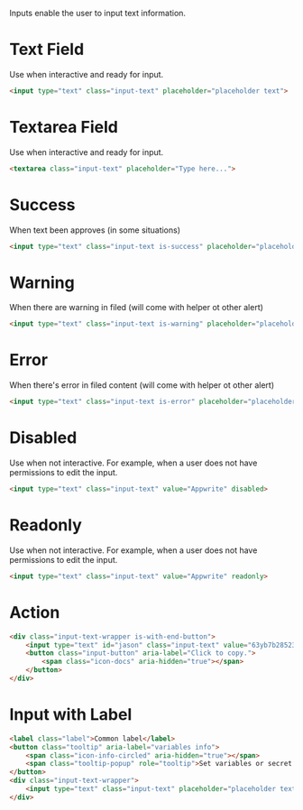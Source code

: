 Inputs enable the user to input text information.

# Text Field
Use when interactive and ready for input.

```html
<input type="text" class="input-text" placeholder="placeholder text">
```

# Textarea Field
Use when interactive and ready for input.

```html
<textarea class="input-text" placeholder="Type here...">
```

# Success
When text been approves (in some situations)

```html
<input type="text" class="input-text is-success" placeholder="placeholder text">
```
# Warning
When there are warning in filed (will come with helper ot other alert)

```html
<input type="text" class="input-text is-warning" placeholder="placeholder text">
```

# Error
When there's error in filed content (will come with helper ot other alert)

```html
<input type="text" class="input-text is-error" placeholder="placeholder text">
```

# Disabled
Use when not interactive. For example, when a user does not have permissions to edit the input.

```html
<input type="text" class="input-text" value="Appwrite" disabled>
```

# Readonly
Use when not interactive. For example, when a user does not have permissions to edit the input.

```html
<input type="text" class="input-text" value="Appwrite" readonly>
```

# Action

```html
<div class="input-text-wrapper is-with-end-button">
    <input type="text" id="jason" class="input-text" value="63yb7b2852321746d6e9" disabled>
    <button class="input-button" aria-label="Click to copy.">
        <span class="icon-docs" aria-hidden="true"></span>
    </button>
</div>
```

# Input with Label

```html
<label class="label">Common label</label>
<button class="tooltip" aria-label="variables info">
    <span class="icon-info-circled" aria-hidden="true"></span>
    <span class="tooltip-popup" role="tooltip">Set variables or secret keys that will be passed as env vars to your function at runtime.</span>
</button>
<div class="input-text-wrapper">
    <input type="text" class="input-text" placeholder="placeholder text">
</div>
```
